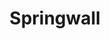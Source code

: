 ---
title: "Springwall"
url: /ciudad-autonoma-de-buenos-aires/springwall-avenida-pueyrredon/
shop: Betten
---
